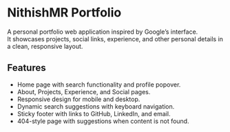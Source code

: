 # NithishMR Portfolio

A personal portfolio web application inspired by Google’s interface.  
It showcases projects, social links, experience, and other personal details in a clean, responsive layout.

## Features
- Home page with search functionality and profile popover.
- About, Projects, Experience, and Social pages.
- Responsive design for mobile and desktop.
- Dynamic search suggestions with keyboard navigation.
- Sticky footer with links to GitHub, LinkedIn, and email.
- 404-style page with suggestions when content is not found.

